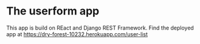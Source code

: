 # The userform app

This app is build on REact and Django REST Framework.
Find the deployed app at https://dry-forest-10232.herokuapp.com/user-list